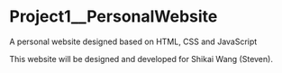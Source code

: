 # Project1__PersonalWebsite
 A personal website designed based on HTML, CSS and JavaScript

This website will be designed and developed for Shikai Wang (Steven).
